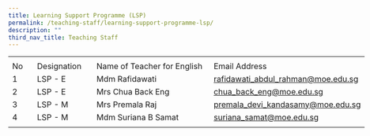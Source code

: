 ```yaml
---
title: Learning Support Programme (LSP)
permalink: /teaching-staff/learning-support-programme-lsp/
description: ""
third_nav_title: Teaching Staff
---
```

<table style="border-collapse:
 collapse;width:541pt" width="720" cellspacing="0" cellpadding="0" border="0"><colgroup><col style="mso-width-source:userset;mso-width-alt:1462;width:30pt" width="40"> <col style="mso-width-source:userset;mso-width-alt:4022;width:83pt" width="110"> <col style="mso-width-source:userset;mso-width-alt:10422;width:214pt" width="285"> <col style="mso-width-source:userset;mso-width-alt:10422;width:214pt" width="285"></colgroup><tbody><tr style="mso-height-source:userset;height:5.25pt" height="7"><td style="height:5.25pt;width:30pt" width="40" class="xl67" height="7"></td><td style="width:83pt" width="110" class="xl67"></td><td style="width:214pt" width="285" class="xl66"></td><td style="width:214pt" width="285" class="xl68"></td></tr><tr style="height:15.75pt" height="21"><td style="height:15.75pt" class="xl69" height="21">No</td><td class="xl69">Designation</td><td style="border-left:none" class="xl70">Name of Teacher for English</td><td style="border-left:none" class="xl71">Email Address</td></tr><tr style="height:15.75pt" height="21"><td style="height:15.75pt" class="xl67" height="21">1</td><td class="xl67">LSP - E</td><td style="border-top:none;width:214pt" width="285" class="xl72">Mdm Rafidawati</td><td style="border-top:none;border-left:none" class="xl74"><a href="mailto:rafidawati_abdul_rahman@moe.edu.sg">rafidawati_abdul_rahman@moe.edu.sg</a></td></tr><tr style="height:15.75pt" height="21"><td style="height:15.75pt" class="xl67" height="21">2</td><td class="xl67">LSP - E</td><td style="border-top:none;width:214pt" width="285" class="xl73">Mrs Chua Back Eng</td><td style="border-top:none;border-left:none" class="xl74"><a href="mailto:chua_back_eng@moe.edu.sg">chua_back_eng@moe.edu.sg</a></td></tr><tr style="height:15.75pt" height="21"><td style="height:15.75pt" class="xl67" height="21">3</td><td class="xl67">LSP - M</td><td style="border-top:none;width:214pt" width="285" class="xl73">Mrs Premala Raj</td><td style="border-top:none;border-left:none" class="xl74"><a href="mailto:premala_devi_kandasamy@moe.edu.sg">premala_devi_kandasamy@moe.edu.sg</a></td></tr><tr style="height:15.75pt" height="21"><td style="height:15.75pt" class="xl67" height="21">4</td><td class="xl67">LSP - M</td><td style="border-top:none;width:214pt" width="285" class="xl73">Mdm Suriana B Samat</td><td style="border-top:none;border-left:none" class="xl74"><a href="mailto:suriana_samat@moe.edu.sg">suriana_samat@moe.edu.sg</a></td></tr><tr style="mso-height-source:userset;height:5.25pt" height="7"><td style="height:5.25pt" class="xl67" height="7"></td><td class="xl67"></td><td class="xl66"></td><td class="xl68"></td></tr></tbody></table> 
